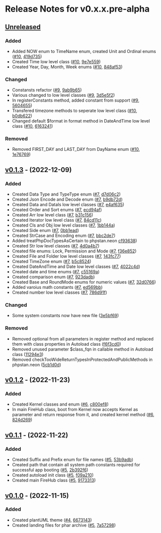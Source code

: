 # Release Notes for v0.x.x.pre-alpha

## [Unreleased](https://github.com/The-FireHub-Project/Documentor/compare/develop-pre-alpha-m1...develop-pre-alpha)

### Added

- Added NOW enum to TimeName enum, created Unit and Ordinal enums ([#10](https://github.com/The-FireHub-Project/FireHub/issues/10), [419d735](https://github.com/The-FireHub-Project/TheCore/pull/2/commits/419d735))
- Created Time low level class ([#10](https://github.com/The-FireHub-Project/FireHub/issues/10), [9e7e559](https://github.com/The-FireHub-Project/TheCore/pull/2/commits/9e7e559))
- Created Year, Day, Month, Week enums ([#10](https://github.com/The-FireHub-Project/FireHub/issues/10), [848af53](https://github.com/The-FireHub-Project/TheCore/pull/2/commits/848af53))

### Changed
- Constansts refactor ([#9](https://github.com/The-FireHub-Project/FireHub/issues/9), [9ab9b65](https://github.com/The-FireHub-Project/TheCore/pull/2/commits/9ab9b65))
- Various changed to low level classes ([#9](https://github.com/The-FireHub-Project/FireHub/issues/9), [3d5e5f2](https://github.com/The-FireHub-Project/TheCore/pull/2/commits/3d5e5f2))
- In registerConstants method, added constant from support ([#9](https://github.com/The-FireHub-Project/FireHub/issues/9), [5604655](https://github.com/The-FireHub-Project/TheCore/pull/2/commits/5604655))
- Transfered timezone methods to seperate low level class ([#10](https://github.com/The-FireHub-Project/FireHub/issues/10), [b0db622](https://github.com/The-FireHub-Project/TheCore/pull/2/commits/b0db622))
- Changed default $format in format method in DateAndTime low level class ([#10](https://github.com/The-FireHub-Project/FireHub/issues/10), [6163241](https://github.com/The-FireHub-Project/TheCore/pull/2/commits/6163241))

### Removed

- Removed FIRST_DAY and LAST_DAY from DayName enum ([#10](https://github.com/The-FireHub-Project/FireHub/issues/10), [1e76769](https://github.com/The-FireHub-Project/TheCore/pull/2/commits/1e76769))

## [v0.1.3](https://github.com/The-FireHub-Project/Documentor/compare/v0.1.3-alpha.1...develop-pre-alpha-m1) - (2022-12-09)

### Added
- Created Data Type and TypeType enum ([#7](https://github.com/The-FireHub-Project/FireHub/issues/7), [d7d06c2](https://github.com/The-FireHub-Project/TheCore/pull/2/commits/d7d06c2))
- Created Json Encode and Decode enum ([#7](https://github.com/The-FireHub-Project/FireHub/issues/7), [b9db72d](https://github.com/The-FireHub-Project/TheCore/pull/2/commits/b9db72d))
- Created Data and DataIs low level classes ([#7](https://github.com/The-FireHub-Project/FireHub/issues/7), [e4af635](https://github.com/The-FireHub-Project/TheCore/pull/2/commits/e4af635))
- Created Order and Sort enums ([#7](https://github.com/The-FireHub-Project/FireHub/issues/7), [ecd94af](https://github.com/The-FireHub-Project/TheCore/pull/2/commits/ecd94af))
- Created Arr low level class ([#7](https://github.com/The-FireHub-Project/FireHub/issues/7), [b31c156](https://github.com/The-FireHub-Project/TheCore/pull/2/commits/b31c156))
- Created Iterator low level class ([#7](https://github.com/The-FireHub-Project/FireHub/issues/7), [84cd11c](https://github.com/The-FireHub-Project/TheCore/pull/2/commits/84cd11c))
- Created Cls and Obj low level classes ([#7](https://github.com/The-FireHub-Project/FireHub/issues/7), [1bb144a](https://github.com/The-FireHub-Project/TheCore/pull/2/commits/1bb144a))
- Created Side enum ([#7](https://github.com/The-FireHub-Project/FireHub/issues/7), [0bb1ead](https://github.com/The-FireHub-Project/TheCore/pull/2/commits/0bb1ead))
- Created StrCase and Encoding enum ([#7](https://github.com/The-FireHub-Project/FireHub/issues/7), [bbc2de7](https://github.com/The-FireHub-Project/TheCore/pull/2/commits/bbc2de7))
- Added treatPhpDocTypesAsCertain to phpstan.neon [cf93638](https://github.com/The-FireHub-Project/TheCore/pull/2/commits/cf93638))
- Created Str low level classes ([#7](https://github.com/The-FireHub-Project/FireHub/issues/7), [4d0a4b7](https://github.com/The-FireHub-Project/TheCore/pull/2/commits/4d0a4b7))
- Created file enums: Lock, Permission and Mode ([#7](https://github.com/The-FireHub-Project/FireHub/issues/7), [f36e852](https://github.com/The-FireHub-Project/TheCore/pull/2/commits/f36e852))
- Created File and Folder low level classes ([#7](https://github.com/The-FireHub-Project/FireHub/issues/7), [143fc77](https://github.com/The-FireHub-Project/TheCore/pull/2/commits/143fc77))
- Created TimeZone enum ([#7](https://github.com/The-FireHub-Project/FireHub/issues/7), [b5c8524](https://github.com/The-FireHub-Project/TheCore/pull/2/commits/b5c8524))
- Created DateAndTime and Date low level classes ([#7](https://github.com/The-FireHub-Project/FireHub/issues/7), [4022c4d](https://github.com/The-FireHub-Project/TheCore/pull/2/commits/4022c4d))
- Created date and time enums ([#7](https://github.com/The-FireHub-Project/FireHub/issues/7), [c55169a](https://github.com/The-FireHub-Project/TheCore/pull/2/commits/c55169a))
- Created comparison enum ([#7](https://github.com/The-FireHub-Project/FireHub/issues/7), [923dadb](https://github.com/The-FireHub-Project/TheCore/pull/2/commits/923dadb))
- Created Base and RoundMode enums for numeric values ([#7](https://github.com/The-FireHub-Project/FireHub/issues/7), [32d0766](https://github.com/The-FireHub-Project/TheCore/pull/2/commits/32d0766))
- Added varoius math constants ([#7](https://github.com/The-FireHub-Project/FireHub/issues/7), [ed569bb](https://github.com/The-FireHub-Project/TheCore/pull/2/commits/ed569bb))
- Created number low level classes ([#7](https://github.com/The-FireHub-Project/FireHub/issues/7), [786d91f](https://github.com/The-FireHub-Project/TheCore/pull/2/commits/786d91f))

### Changed

- Some system constants now have new file ([3e5bf69](https://github.com/The-FireHub-Project/TheCore/pull/2/commits/3e5bf69))

### Removed
- Removed optional from all parameters in register method and replaced them with class properties in Autoload class ([f6f3cd0](https://github.com/The-FireHub-Project/TheCore/pull/2/commits/f6f3cd0))
- Removed unused parameter $class_fqn in callable method in Autoload class ([11294e3](https://github.com/The-FireHub-Project/TheCore/pull/2/commits/11294e3))
- Removed checkTooWideReturnTypesInProtectedAndPublicMethods in phpstan.neon ([5cb1d0d](https://github.com/The-FireHub-Project/TheCore/pull/2/commits/5cb1d0d))

## [v0.1.2](https://github.com/The-FireHub-Project/TheCore/compare/v0.1.2-alpha.1...develop-pre-alpha-m1) - (2022-11-23)

### Added
- Created Kernel classes and enum ([#6](https://github.com/The-FireHub-Project/FireHub/issues/6), [c800ef8](https://github.com/The-FireHub-Project/TheCore/pull/2/commits/c800ef8))
- In main FireHub class, boot from Kernel now accepts Kernel as parameter and return response from it, and created kernel method ([#6](https://github.com/The-FireHub-Project/FireHub/issues/6), [824d269](https://github.com/The-FireHub-Project/TheCore/pull/2/commits/824d269))

## [v0.1.1](https://github.com/The-FireHub-Project/TheCore/compare/v0.1.1-alpha.1...develop-pre-alpha-m1) - (2022-11-22)

### Added
- Created Suffix and Prefix enum for file names ([#5](https://github.com/The-FireHub-Project/FireHub/issues/5), [53b9adb](https://github.com/The-FireHub-Project/TheCore/pull/2/commits/53b9adb))
- Created path that contain all system path constants required for successful app booting ([#5](https://github.com/The-FireHub-Project/FireHub/issues/5), [2b392f6](https://github.com/The-FireHub-Project/TheCore/pull/2/commits/2b392f6))
- Created autoload init class ([#5](https://github.com/The-FireHub-Project/FireHub/issues/5), [f09a210](https://github.com/The-FireHub-Project/TheCore/pull/2/commits/f09a210))
- Created main FireHub class ([#5](https://github.com/The-FireHub-Project/FireHub/issues/5), [9173313](https://github.com/The-FireHub-Project/TheCore/pull/2/commits/9173313))

## [v0.1.0](https://github.com/The-FireHub-Project/TheCore/compare/v0.1.0-alpha.1...develop-pre-alpha-m1) - (2022-11-15)

### Added
- Created plantUML theme ([#4](https://github.com/The-FireHub-Project/FireHub/issues/4), [6673143](https://github.com/The-FireHub-Project/TheCore/pull/2/commits/6673143))
- Created landing files for phar archive ([#5](https://github.com/The-FireHub-Project/FireHub/issues/5), [7a57298](https://github.com/The-FireHub-Project/TheCore/pull/2/commits/7a57298))